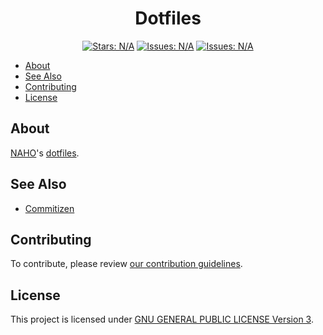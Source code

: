 <h1 align="center">
  Dotfiles
</h1>

<p align="center">
  <a href="https://github.com/trueNAHO/dotfiles/stargazers"
    ><img
      src="https://img.shields.io/github/stars/trueNAHO/dotfiles?colorA=363a4f&colorB=b7bdf8&style=for-the-badge"
      alt="Stars: N/A"
  /></a>
  <a href="https://github.com/trueNAHO/dotfiles/issues"
    ><img
      src="https://img.shields.io/github/issues/trueNAHO/dotfiles?colorA=363a4f&colorB=f5a97f&style=for-the-badge"
      alt="Issues: N/A"
  /></a>
  <a href="https://github.com/trueNAHO/dotfiles/contributors"
    ><img
      src="https://img.shields.io/github/contributors/trueNAHO/dotfiles?colorA=363a4f&colorB=a6da95&style=for-the-badge"
      alt="Issues: N/A"
  /></a>
</p>

- [About](#about)
- [See Also](#see-also)
- [Contributing](#contributing)
- [License](#license)

## About

[NAHO](https://github.com/trueNAHO)'s
[dotfiles](https://wiki.archlinux.org/title/Dotfiles).

## See Also

- [Commitizen](http://commitizen.github.io/cz-cli)

## Contributing

To contribute, please review [our contribution
guidelines](docs/CONTRIBUTING.md).

## License

This project is licensed under [GNU GENERAL PUBLIC LICENSE Version 3](LICENSE).
